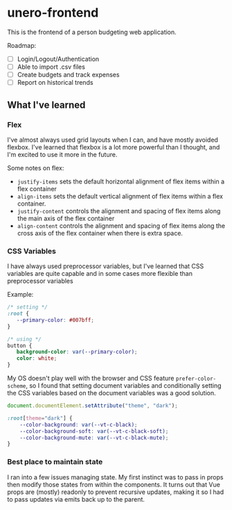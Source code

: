# unero-frontend

This is the frontend of a person budgeting web application.

Roadmap:

- [ ] Login/Logout/Authentication
- [ ] Able to import .csv files
- [ ] Create budgets and track expenses
- [ ] Report on historical trends

## What I've learned

### Flex

I've almost always used grid layouts when I can, and have mostly avoided flexbox. I've learned that flexbox is a lot
more powerful than I thought, and I'm excited to use it more in the future.

Some notes on flex:

- `justify-items` sets the default horizontal alignment of flex items within a flex container
- `align-items` sets the default vertical alignment of flex items within a flex container.
- `justify-content` controls the alignment and spacing of flex items along the main axis of the flex container
- `align-content` controls the alignment and spacing of flex items along the cross axis of the flex container when there
  is extra space.

### CSS Variables

I have always used preprocessor variables, but I've learned that CSS variables are quite capable and in some cases more
flexible than preprocessor variables

Example:

 ```css
/* setting */
:root {
    --primary-color: #007bff;
}

/* using */
button {
    background-color: var(--primary-color);
    color: white;
}
```

My OS doesn't play well with the browser and CSS feature `prefer-color-scheme`, so I found that setting document
variables and conditionally setting the CSS variables based on the document variables was a good solution.

```js
document.documentElement.setAttribute("theme", "dark");
```

```css
:root[theme="dark"] {
    --color-background: var(--vt-c-black);
    --color-background-soft: var(--vt-c-black-soft);
    --color-background-mute: var(--vt-c-black-mute);
}
```

### Best place to maintain state

I ran into a few issues managing state. My first instinct was to pass in props then modify those states from within the
components. It turns out that Vue props are (mostly) readonly to prevent recursive updates, making it so I had to pass
updates via emits back up to the parent.
